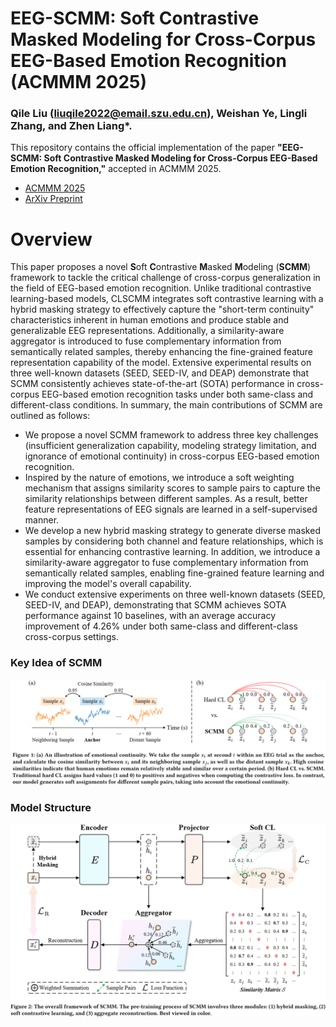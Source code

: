 # EEG-SCMM: Soft Contrastive Masked Modeling for Cross-Corpus EEG-Based Emotion Recognition (ACMMM 2025)
### Qile Liu (liuqile2022@email.szu.edu.cn), Weishan Ye, Lingli Zhang, and Zhen Liang*.
This repository contains the official implementation of the paper **"EEG-SCMM: Soft Contrastive Masked Modeling for Cross-Corpus EEG-Based Emotion Recognition,"** accepted in ACMMM 2025.
+ [ACMMM 2025](https://dl.acm.org/doi/10.1145/3746027.3755798)
+ [ArXiv Preprint](https://arxiv.org/abs/2408.09186)

# Overview
This paper proposes a novel **S**oft **C**ontrastive **M**asked **M**odeling (**SCMM**) framework to tackle the critical challenge of cross-corpus generalization in the field of EEG-based emotion recognition. Unlike traditional contrastive learning-based models, CLSCMM integrates soft contrastive learning with a hybrid masking strategy to effectively capture the "short-term continuity" characteristics inherent in human emotions and produce stable and generalizable EEG representations. Additionally, a similarity-aware aggregator is introduced to fuse complementary information from semantically related samples, thereby enhancing the fine-grained feature representation capability of the model. Extensive experimental results on three well-known datasets (SEED, SEED-IV, and DEAP) demonstrate that SCMM consistently achieves state-of-the-art (SOTA) performance in cross-corpus EEG-based emotion recognition tasks under both same-class and different-class conditions. In summary, the main contributions of SCMM are outlined as follows:
+ We propose a novel SCMM framework to address three key challenges (insufficient generalization capability, modeling strategy limitation, and ignorance of emotional continuity) in cross-corpus EEG-based emotion recognition.
+ Inspired by the nature of emotions, we introduce a soft weighting mechanism that assigns similarity scores to sample pairs to capture the similarity relationships between different samples. As a result, better feature representations of EEG signals are learned in a self-supervised manner.
+ We develop a new hybrid masking strategy to generate diverse masked samples by considering both channel and feature relationships, which is essential for enhancing contrastive learning. In addition, we introduce a similarity-aware aggregator to fuse complementary information from semantically related samples, enabling fine-grained feature learning and improving the model's overall capability.
+ We conduct extensive experiments on three well-known datasets (SEED, SEED-IV, and DEAP), demonstrating that SCMM achieves SOTA performance against 10 baselines, with an average accuracy improvement of 4.26% under both same-class and different-class cross-corpus settings.

### Key Idea of SCMM
![Key Idea](https://github.com/Kyler-RL/SCMM/blob/main/images/KeyIdea.png)
### Model Structure
![Model Structure](https://github.com/Kyler-RL/SCMM/blob/main/images/ModelStructure.png)
